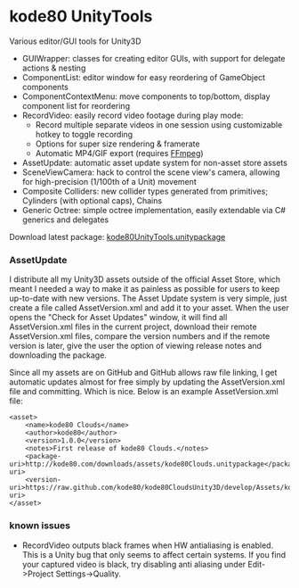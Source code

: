 # kode80 UnityTools
Various editor/GUI tools for Unity3D

* GUIWrapper: classes for creating editor GUIs, with support for delegate actions & nesting
* ComponentList: editor window for easy reordering of GameObject components
* ComponentContextMenu: move components to top/bottom, display component list for reordering
* RecordVideo: easily record video footage during play mode:
  * Record multiple separate videos in one session using customizable hotkey to toggle recording
  * Options for super size rendering & framerate
  * Automatic MP4/GIF export (requires [FFmpeg](http://ffmpeg.org/))
* AssetUpdate: automatic asset update system for non-asset store assets
* SceneViewCamera: hack to control the scene view's camera, allowing for high-precision (1/100th of a Unit) movement
* Composite Colliders: new collider types generated from primitives; Cylinders (with optional caps), Chains
* Generic Octree: simple octree implementation, easily extendable via C# generics and delegates

Download latest package: [kode80UnityTools.unitypackage](https://raw.github.com/kode80/UnityTools/master/kode80UnityTools.unitypackage)

### AssetUpdate
I distribute all my Unity3D assets outside of the official Asset Store, which meant I needed a way to make it as painless as possible for users to keep up-to-date with new versions. The Asset Update system is very simple, just create a file called AssetVersion.xml and add it to your asset. When the user opens the "Check for Asset Updates" window, it will find all AssetVersion.xml files in the current project, download their remote AssetVersion.xml files, compare the version numbers and if the remote version is later, give the user the option of viewing release notes and downloading the package.

Since all my assets are on GitHub and GitHub allows raw file linking, I get automatic updates almost for free simply by updating the AssetVersion.xml file and committing. Which is nice. Below is an example AssetVersion.xml file:
```
<asset>
    <name>kode80 Clouds</name>
    <author>kode80</author>
    <version>1.0.0</version>
    <notes>First release of kode80 Clouds.</notes>
    <package-uri>http://kode80.com/downloads/assets/kode80Clouds.unitypackage</package-uri>
    <version-uri>https://raw.github.com/kode80/kode80CloudsUnity3D/develop/Assets/kode80/Clouds/AssetVersion.xml</version-uri>
</asset>
```

### known issues
* RecordVideo outputs black frames when HW antialiasing is enabled. This is a Unity bug that only seems to affect certain systems. If you find your captured video is black, try disabling anti aliasing under Edit->Project Settings->Quality.
